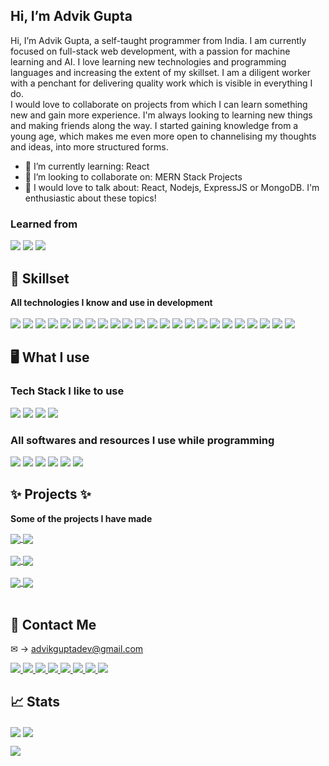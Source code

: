 <h2> Hi, I’m Advik Gupta </h2>

Hi, I’m Advik Gupta, a self-taught programmer from India. I am currently focused on full-stack web development, with a passion for machine learning and AI. I love learning new technologies and programming languages and increasing the extent of my skillset. I am a diligent worker with a penchant for delivering quality work which is visible in everything I do. <br>
I would love to collaborate on projects from which I can learn something new and gain more experience. I'm always looking to learning new things and making friends along the way. I started gaining knowledge from a young age, which makes me even more open to channelising my thoughts and ideas, into more structured forms. <br>

- 🧠 I’m currently learning: React
- 🤝 I’m looking to collaborate on: MERN Stack Projects
- 💪 I would love to talk about: React, Nodejs, ExpressJS or MongoDB. I'm enthusiastic about these topics!

### Learned from
<img src="https://img.shields.io/badge/Udemy-A435F0?style=for-the-badge&logo=Udemy&logoColor=white"> <img src="https://img.shields.io/badge/Youtube-%23FF0000.svg?style=for-the-badge&logo=YouTube&logoColor=white"> <img src="https://img.shields.io/badge/google-4285F4?style=for-the-badge&logo=google&logoColor=white">
<br>

## 💪 Skillset

<b> All technologies I know and use in development </b> <br><br>
<img src="https://img.shields.io/badge/css3-%231572B6.svg?style=for-the-badge&logo=css3&logoColor=white"> <img src="https://img.shields.io/badge/html5-%23E34F26.svg?style=for-the-badge&logo=html5&logoColor=white"> <img src="https://img.shields.io/badge/javascript-%23323330.svg?style=for-the-badge&logo=javascript&logoColor=%23F7DF1E"> <img src="https://img.shields.io/badge/react-%2320232a.svg?style=for-the-badge&logo=react&logoColor=%2361DAFB"> <img src="https://img.shields.io/badge/express.js-%23404d59.svg?style=for-the-badge&logo=express&logoColor=%2361DAFB"> <img src="https://img.shields.io/badge/NPM-%23000000.svg?style=for-the-badge&logo=npm&logoColor=white"> <img src="https://img.shields.io/badge/node.js-6DA55F?style=for-the-badge&logo=node.js&logoColor=white"> <img src="https://img.shields.io/badge/bootstrap-%23563D7C.svg?style=for-the-badge&logo=bootstrap&logoColor=white"> <img src="https://img.shields.io/badge/React_Router-CA4245?style=for-the-badge&logo=react-router&logoColor=white"> <img src="https://img.shields.io/badge/redux-%23593d88.svg?style=for-the-badge&logo=redux&logoColor=white"> <img src="https://img.shields.io/badge/-GraphQL-E10098?style=for-the-badge&logo=graphql&logoColor=white"> <img src="https://img.shields.io/badge/python-3670A0?style=for-the-badge&logo=python&logoColor=ffdd54"> <img src="https://img.shields.io/badge/MongoDB-%234ea94b.svg?style=for-the-badge&logo=mongodb&logoColor=white"> <img src="https://img.shields.io/badge/-jest-%23C21325?style=for-the-badge&logo=jest&logoColor=white"> <img src="https://img.shields.io/badge/Gatsby-%23663399.svg?style=for-the-badge&logo=gatsby&logoColor=white"> <img src="https://img.shields.io/badge/git-%23F05033.svg?style=for-the-badge&logo=git&logoColor=white"> <img src="https://img.shields.io/badge/github-%23121011.svg?style=for-the-badge&logo=github&logoColor=white"> <img src="https://img.shields.io/badge/firebase-%23039BE5.svg?style=for-the-badge&logo=firebase"> <img src="https://img.shields.io/badge/heroku-%23430098.svg?style=for-the-badge&logo=heroku&logoColor=white"> <img src="https://img.shields.io/badge/styled--components-DB7093?style=for-the-badge&logo=styled-components&logoColor=white"> <img src="https://img.shields.io/badge/-ApolloGraphQL-311C87?style=for-the-badge&logo=apollo-graphql"> <img src="https://img.shields.io/badge/webpack-%238DD6F9.svg?style=for-the-badge&logo=webpack&logoColor=black"> <img src="https://img.shields.io/badge/Babel-F9DC3e?style=for-the-badge&logo=babel&logoColor=black">

## 🖥️ What I use

### Tech Stack I like to use
<img src="https://img.shields.io/badge/MongoDB-%234ea94b.svg?style=for-the-badge&logo=mongodb&logoColor=white"> <img src="https://img.shields.io/badge/express.js-%23404d59.svg?style=for-the-badge&logo=express&logoColor=%2361DAFB"> <img src="https://img.shields.io/badge/react-%2320232a.svg?style=for-the-badge&logo=react&logoColor=%2361DAFB"> <img src="https://img.shields.io/badge/node.js-6DA55F?style=for-the-badge&logo=node.js&logoColor=white">

### All softwares and resources I use while programming
<img src="https://img.shields.io/badge/Visual%20Studio%20Code-0078d7.svg?style=for-the-badge&logo=visual-studio-code&logoColor=white"> <img src="https://img.shields.io/badge/Windows-0078D6?style=for-the-badge&logo=windows&logoColor=white"> 
<img src="https://img.shields.io/badge/Google%20Chrome-4285F4?style=for-the-badge&logo=GoogleChrome&logoColor=white"> <img src="https://img.shields.io/badge/Firefox-FF7139?style=for-the-badge&logo=Firefox-Browser&logoColor=white"> <img src="https://img.shields.io/badge/-Stackoverflow-FE7A16?style=for-the-badge&logo=stack-overflow&logoColor=white"> <img src="https://img.shields.io/badge/Spotify-1ED760?style=for-the-badge&logo=spotify&logoColor=white">


## ✨ Projects ✨

<b> Some of the projects I have made </b> <br>

<a href="https://github.com/Advik-Gupta/YelpCamp">
  <img align="center" src="https://github-readme-stats.vercel.app/api/pin/?username=Advik-Gupta&repo=YelpCamp&theme=tokyonight" />
</a>
<a href="https://github.com/Advik-Gupta/COVID-19-Tracker">
  <img align="center" src="https://github-readme-stats.vercel.app/api/pin/?username=Advik-Gupta&repo=COVID-19-Tracker&theme=tokyonight" />
</a><br><br>

<a href="https://github.com/Advik-Gupta/CryptoPunk-Web3-Project">
  <img align="center" src="https://github-readme-stats.vercel.app/api/pin/?username=Advik-Gupta&repo=CryptoPunk-Web3-Project&theme=tokyonight&show_owner" />
</a> 
<a href="https://github.com/Advik-Gupta/Advik-Clothing-V2">
  <img align="center" src="https://github-readme-stats.vercel.app/api/pin/?username=Advik-Gupta&repo=Advik-Clothing-V2&theme=tokyonight&show_owner" />
</a><br><br>

<a href="https://github.com/Advik-Gupta/WhatsApp-Clone">
  <img align="center" src="https://github-readme-stats.vercel.app/api/pin/?username=Advik-Gupta&repo=WhatsApp-Clone&theme=tokyonight" />
</a> 
<a href="https://github.com/Advik-Gupta/Meeses">
  <img align="center" src="https://github-readme-stats.vercel.app/api/pin/?username=Advik-Gupta&repo=Meeses&theme=tokyonight" />
</a> <br><br>

## 🤝 Contact Me

&#x2709; &rarr; advikguptadev@gmail.com

<a href="https://twitter.com/Advik_Gupta69">
  <img src="https://img.shields.io/badge/@Advik__Gupta69-%231DA1F2.svg?style=for-the-badge&logo=Twitter&logoColor=white">
</a>

<a href="https://www.instagram.com/advikguptadev/">
  <img src="https://img.shields.io/badge/@advikguptadev-%23E4405F.svg?style=for-the-badge&logo=Instagram&logoColor=white">
</a>

<a href="https://www.youtube.com/channel/UCzhukYx1lfRYIQJgxQI4aPQ">
  <img src="https://img.shields.io/badge/Advik_Gupta-%23FF0000.svg?style=for-the-badge&logo=YouTube&logoColor=white">
</a>

<a href="https://www.linkedin.com/in/advik-gupta/">
  <img src="https://img.shields.io/badge/Advik%20Gupta-%230077B5.svg?style=for-the-badge&logo=linkedin&logoColor=white">
</a>

<a href="https://dev.to/advikguptadev">
  <img src="https://img.shields.io/badge/advikguptadev-0A0A0A?style=for-the-badge&logo=dev.to&logoColor=white">
</a>

<a href="https://t.me/advikgupta">
  <img src="https://img.shields.io/badge/Telegram-2CA5E0?style=for-the-badge&logo=telegram&logoColor=white">
</a>

<a href="https://www.freelancer.com/u/advikguptadev?">
  <img src="https://img.shields.io/badge/Freelancer-29B2FE?style=for-the-badge&logo=Freelancer&logoColor=white">
</a>

<a href="https://www.upwork.com/freelancers/~018e90dfc6549c5f59">
  <img src="https://img.shields.io/badge/UpWork-6FDA44?style=for-the-badge&logo=Upwork&logoColor=white">
</a>

## 📈 Stats

<a><img align="center" src="https://github-readme-stats.vercel.app/api?username=Advik-Gupta&theme=tokyonight&layout=compact&card_width=250px" /></a>
<a><img align="center" src="https://github-readme-stats.vercel.app/api/top-langs/?username=Advik-Gupta&theme=tokyonight&layout=compact&card_width=250px" /></a><br>
<div><a><img align="center" src="https://github-readme-streak-stats.herokuapp.com/?user=Advik-Gupta&theme=tokyonight" /></a></div>


